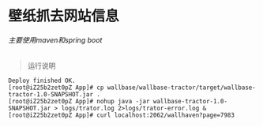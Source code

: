 # 壁纸抓去网站信息
###### 主要使用maven和spring boot
>运行说明

```shell
Deploy finished OK.
[root@iZ25b2zet0pZ App]# cp wallbase/wallbase-tractor/target/wallbase-tractor-1.0-SNAPSHOT.jar .
[root@iZ25b2zet0pZ App]# nohup java -jar wallbase-tractor-1.0-SNAPSHOT.jar > logs/trator.log 2>logs/trator-error.log & 
[root@iZ25b2zet0pZ App]# curl localhost:2062/wallhaven?page=7983
```


